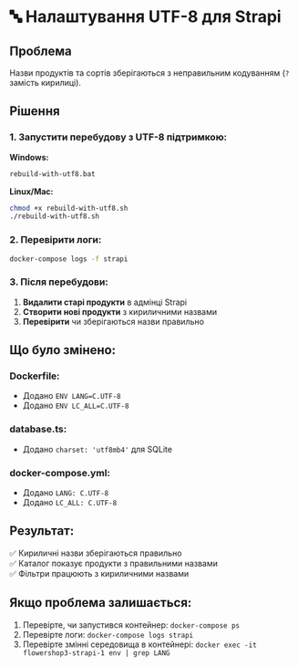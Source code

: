 # 🔤 Налаштування UTF-8 для Strapi

## Проблема
Назви продуктів та сортів зберігаються з неправильним кодуванням (`?` замість кирилиці).

## Рішення

### 1. Запустити перебудову з UTF-8 підтримкою:

**Windows:**
```bash
rebuild-with-utf8.bat
```

**Linux/Mac:**
```bash
chmod +x rebuild-with-utf8.sh
./rebuild-with-utf8.sh
```

### 2. Перевірити логи:
```bash
docker-compose logs -f strapi
```

### 3. Після перебудови:
1. **Видалити старі продукти** в адмінці Strapi
2. **Створити нові продукти** з кириличними назвами
3. **Перевірити** чи зберігаються назви правильно

## Що було змінено:

### Dockerfile:
- Додано `ENV LANG=C.UTF-8`
- Додано `ENV LC_ALL=C.UTF-8`

### database.ts:
- Додано `charset: 'utf8mb4'` для SQLite

### docker-compose.yml:
- Додано `LANG: C.UTF-8`
- Додано `LC_ALL: C.UTF-8`

## Результат:
✅ Кириличні назви зберігаються правильно  
✅ Каталог показує продукти з правильними назвами  
✅ Фільтри працюють з кириличними назвами  

## Якщо проблема залишається:
1. Перевірте, чи запустився контейнер: `docker-compose ps`
2. Перевірте логи: `docker-compose logs strapi`
3. Перевірте змінні середовища в контейнері: `docker exec -it flowershop3-strapi-1 env | grep LANG`









